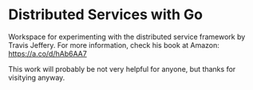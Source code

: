 # Distributed Services with Go

Workspace for experimenting with the distributed service framework by Travis Jeffery.
For more information, check his book at Amazon: https://a.co/d/hAb6AA7 

This work will probably be not very helpful for anyone, but thanks for visitying anyway.
